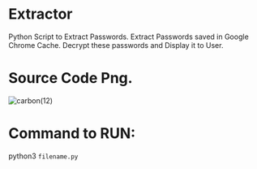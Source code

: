 # Extractor
Python Script to Extract Passwords.
Extract Passwords saved in Google Chrome Cache.
Decrypt these passwords and Display it to User.

# Source Code Png.
![carbon(12)](https://user-images.githubusercontent.com/79792270/132106328-6e18f5ac-966f-4b22-8336-4a78712db695.png)

# Command to RUN:
python3 `filename.py`
